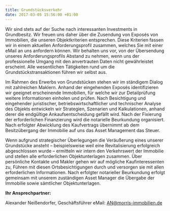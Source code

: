 ```yaml
---
title: Grundstücksverkehr
date: 2017-03-05 15:56:00 +01:00
---
```


Wir sind stets auf der Suche nach interessanten Investments in Grundbesitz. Wir freuen uns daher über die Zusendung von Exposés von Immobilien, die unseren Objektkriterien entsprechen. Diese Kriterien fassen wir in einem aktuellen Anforderungsprofil zusammen, welches Sie mit einer eMail an uns anfordern können. Wir behalten uns vor, von der Übersendung unseres Anforderungsprofils Abstand zu nehmen, wenn uns der professionelle Umgang mit den anvertrauten Daten nicht gewährleistet erscheint. Alle wesentlichen Tätigkeiten rund um die Grundstückstransaktionen führen wir selbst aus.

Im Rahmen des Erwerbs von Grundstücken stehen wir im ständigem Dialog mit zahlreichen Maklern. Anhand der eingehenden Exposés identifizieren wir geeignet erscheinende Immobilien, für welche wir zur Detailprüfung weitere Informationen einholen und prüfen. Nach Besichtigung und eingehender juristischer, betriebswirtschaftlicher und technischer Analyse des Objekts entwickeln wir Strategien, Szenarien und Kalkulationen, anhand derer die endgültige Ankaufsentscheidung gefällt wird. Nach der Fixierung der erforderlichen Finanzierung wird die notarielle Beurkundung organisiert. Nach erfolgter Abwicklung des Kaufvertrags übernimmt ab dem Besitzübergang der Immobilie auf uns das Asset Management das Steuer.

Wenn aufgrund strategischer Überlegungen die Veräußerung eines unserer Grundstücke ansteht – beispielsweise weil eine Revitalisierung erfolgreich abgeschlossen wurde – ermitteln wir intern den Verkehrswert der Immobilie und stellen alle erforderlichen Objektunterlagen zusammen. Über persönliche Kontakte und Makler gehen wir auf mögliche Kaufinteressenten zu, Führen mit diesen Ortsbesichtigungen durch und versorgen sie mit allen erforderlichen Informationen. Nach erfolgter notarieller Beurkundung erfolgt gemeinsam mit unserem zuständigen Asset Manager die Übergabe der Immobilie sowie sämtlicher Objektunterlagen.

**Ihr Ansprechpartner:**

Alexander Neißendorfer, Geschäftsführer
eMail: AN@morris-immobilien.de